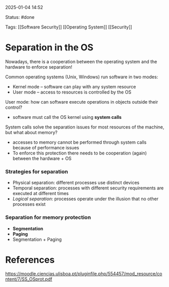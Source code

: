 2025-01-04 14:52

Status: #done 

Tags: [[Software Security]] [[Operating System]] [[Security]] 

# Separation in the OS

Nowadays, there is a cooperation between the operating system and the hardware to enforce separation!

Common operating systems (Unix, Windows) run software in two modes:
- Kernel mode – software can play with any system resource
- User mode – access to resources is controlled by the OS

User mode: how can software execute operations in objects outside their control?
- software must call the OS kernel using **system calls**

System calls solve the separation issues for most resources of the machine, but what about memory?
- accesses to memory cannot be performed through system calls because of performance issues
- To enforce this protection there needs to be cooperation (again) between the hardware + OS

### Strategies for separation
- Physical separation: different processes use distinct devices
- Temporal separation: processes with different security requirements are executed at different times
- *Logical separation*: processes operate under the illusion that no other processes exist

### Separation for memory protection
- **Segmentation**
- **Paging**
- Segmentation + Paging

# References

https://moodle.ciencias.ulisboa.pt/pluginfile.php/554457/mod_resource/content/7/SS_OSprot.pdf